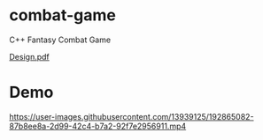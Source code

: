 # combat-game
C++ Fantasy Combat Game

[Design.pdf](https://github.com/Wcarey7/combat-game/files/9668140/Design.pdf)

# Demo



https://user-images.githubusercontent.com/13939125/192865082-87b8ee8a-2d99-42c4-b7a2-92f7e2956911.mp4

